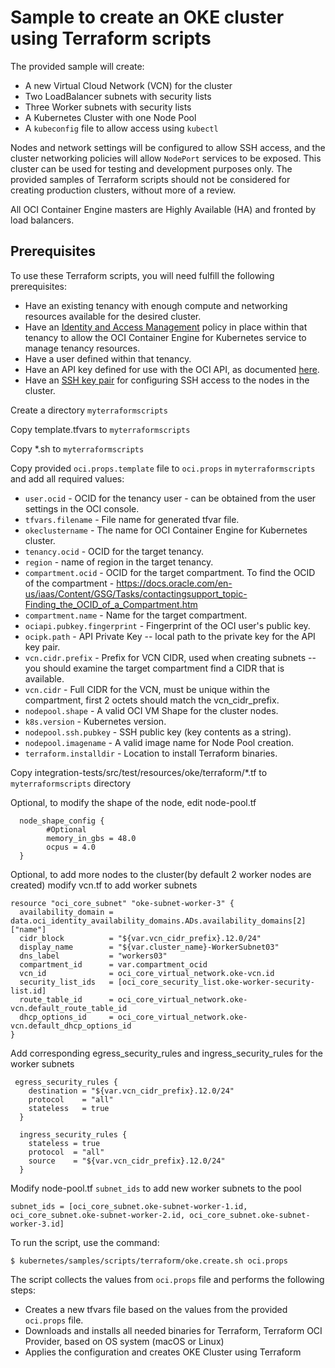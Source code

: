 # Sample to create an OKE cluster using Terraform scripts

The provided sample will create:

* A new Virtual Cloud Network (VCN) for the cluster
* Two LoadBalancer subnets with security lists
* Three Worker subnets with security lists
* A Kubernetes Cluster with one Node Pool
* A `kubeconfig` file to allow access using `kubectl`

Nodes and network settings will be configured to allow SSH access, and the cluster networking policies will allow `NodePort` services to be exposed. This cluster can be used for testing and development purposes only. The provided samples of Terraform scripts should not be considered for creating production clusters, without more of a review.

All OCI Container Engine masters are Highly Available (HA) and fronted by load balancers.



## Prerequisites

To use these Terraform scripts, you will need fulfill the following prerequisites:
* Have an existing tenancy with enough compute and networking resources available for the desired cluster.
* Have an [Identity and Access Management](https://docs.cloud.oracle.com/iaas/Content/ContEng/Concepts/contengpolicyconfig.htm#PolicyPrerequisitesService) policy in place within that tenancy to allow the OCI Container Engine for Kubernetes service to manage tenancy resources.
* Have a user defined within that tenancy.
* Have an API key defined for use with the OCI API, as documented [here](https://docs.cloud.oracle.com/iaas/Content/Identity/Tasks/managingcredentials.htm).
* Have an [SSH key pair](https://docs.oracle.com/en/cloud/iaas/compute-iaas-cloud/stcsg/generating-ssh-key-pair.html) for configuring SSH access to the nodes in the cluster.

Create a directory `myterraformscripts`

Copy template.tfvars to `myterraformscripts`

Copy *.sh to `myterraformscripts`

Copy provided `oci.props.template` file to `oci.props` in `myterraformscripts` and add all required values:
* `user.ocid` - OCID for the tenancy user - can be obtained from the user settings in the OCI console.
* `tfvars.filename` - File name for generated tfvar file.
* `okeclustername` - The name for OCI Container Engine for Kubernetes cluster.
* `tenancy.ocid` - OCID for the target tenancy.
* `region` - name of region in the target tenancy.
* `compartment.ocid` - OCID for the target compartment. To find the OCID of the compartment - https://docs.oracle.com/en-us/iaas/Content/GSG/Tasks/contactingsupport_topic-Finding_the_OCID_of_a_Compartment.htm
* `compartment.name` - Name for the target compartment.
* `ociapi.pubkey.fingerprint` - Fingerprint of the OCI user's public key.
* `ocipk.path` - API Private Key -- local path to the private key for the API key pair.
* `vcn.cidr.prefix` - Prefix for VCN CIDR, used when creating subnets -- you should examine the target compartment find a CIDR that is available.
* `vcn.cidr` - Full CIDR for the VCN, must be unique within the compartment, first 2 octets should match the vcn_cidr_prefix.
* `nodepool.shape` - A valid OCI VM Shape for the cluster nodes.
* `k8s.version` - Kubernetes version.
* `nodepool.ssh.pubkey` - SSH public key (key contents as a string).
* `nodepool.imagename` - A valid image name for Node Pool creation.
* `terraform.installdir` - Location to install Terraform binaries.

Copy integration-tests/src/test/resources/oke/terraform/*.tf to `myterraformscripts` directory

Optional, to modify the shape of the node, edit node-pool.tf 
```aidl
  node_shape_config {
        #Optional
        memory_in_gbs = 48.0
        ocpus = 4.0
  }
```
Optional, to add more nodes to the cluster(by default 2 worker nodes are created)
modify vcn.tf to add worker subnets
```aidl
resource "oci_core_subnet" "oke-subnet-worker-3" {
  availability_domain = data.oci_identity_availability_domains.ADs.availability_domains[2]["name"]
  cidr_block          = "${var.vcn_cidr_prefix}.12.0/24"
  display_name        = "${var.cluster_name}-WorkerSubnet03"
  dns_label           = "workers03"
  compartment_id      = var.compartment_ocid
  vcn_id              = oci_core_virtual_network.oke-vcn.id
  security_list_ids   = [oci_core_security_list.oke-worker-security-list.id]
  route_table_id      = oci_core_virtual_network.oke-vcn.default_route_table_id
  dhcp_options_id     = oci_core_virtual_network.oke-vcn.default_dhcp_options_id
}
```
Add corresponding egress_security_rules and ingress_security_rules for the worker subnets
```aidl
 egress_security_rules {
    destination = "${var.vcn_cidr_prefix}.12.0/24"
    protocol    = "all"
    stateless   = true
  }
```
```aidl
  ingress_security_rules {
    stateless = true
    protocol  = "all"
    source    = "${var.vcn_cidr_prefix}.12.0/24"
  }
```
Modify node-pool.tf `subnet_ids` to add new worker subnets to the pool
```aidl
subnet_ids = [oci_core_subnet.oke-subnet-worker-1.id, oci_core_subnet.oke-subnet-worker-2.id, oci_core_subnet.oke-subnet-worker-3.id]
```

To run the script, use the command:
```shell
$ kubernetes/samples/scripts/terraform/oke.create.sh oci.props
```
The script collects the values from `oci.props` file and performs the following steps:
* Creates a new tfvars file based on the values from the provided `oci.props` file.
* Downloads and installs all needed binaries for Terraform, Terraform OCI Provider, based on OS system (macOS or Linux)
* Applies the configuration and creates OKE Cluster using Terraform


